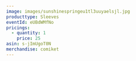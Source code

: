 ```yaml
---
image: images/sunshinespringeu1tl3uuyaelsjl.jpg
producttype: Sleeves
eventId: eUBdWMfNo
pricings:
  - quantity: 1
    price: 25
asin: s-jImUgoT0N
merchandise: comiket
---
```

